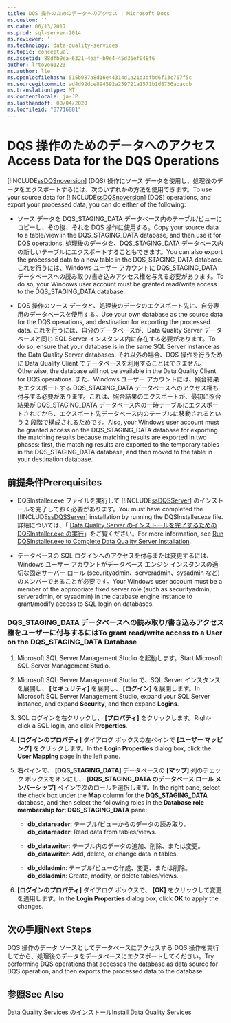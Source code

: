 ```yaml
---
title: DQS 操作のためのデータへのアクセス | Microsoft Docs
ms.custom: ''
ms.date: 06/13/2017
ms.prod: sql-server-2014
ms.reviewer: ''
ms.technology: data-quality-services
ms.topic: conceptual
ms.assetid: 88dfb9ea-6321-4eaf-b9e4-45d36ef048f6
author: lrtoyou1223
ms.author: lle
ms.openlocfilehash: 515b087a8d16e44314d1a21d3dfbd6f13c767f5c
ms.sourcegitcommit: ad4d92dce894592a259721a1571b1d8736abacdb
ms.translationtype: MT
ms.contentlocale: ja-JP
ms.lasthandoff: 08/04/2020
ms.locfileid: "87716881"
---
```

# <a name="access-data-for-the-dqs-operations"></a><span data-ttu-id="881a1-102">DQS 操作のためのデータへのアクセス</span><span class="sxs-lookup"><span data-stu-id="881a1-102">Access Data for the DQS Operations</span></span>
  <span data-ttu-id="881a1-103">[!INCLUDE[ssDQSnoversion](../../includes/ssdqsnoversion-md.md)] (DQS) 操作にソース データを使用し、処理後のデータをエクスポートするには、次のいずれかの方法を使用できます。</span><span class="sxs-lookup"><span data-stu-id="881a1-103">To use your source data for [!INCLUDE[ssDQSnoversion](../../includes/ssdqsnoversion-md.md)] (DQS) operations, and export your processed data, you can do either of the following:</span></span>  
  
-   <span data-ttu-id="881a1-104">ソース データを DQS_STAGING_DATA データベース内のテーブル/ビューにコピーし、その後、それを DQS 操作に使用する。</span><span class="sxs-lookup"><span data-stu-id="881a1-104">Copy your source data to a table/view in the DQS_STAGING_DATA database, and then use it for DQS operations.</span></span> <span data-ttu-id="881a1-105">処理後のデータを、DQS_STAGING_DATA データベース内の新しいテーブルにエクスポートすることもできます。</span><span class="sxs-lookup"><span data-stu-id="881a1-105">You can also export the processed data to a new table in the DQS_STAGING_DATA database.</span></span> <span data-ttu-id="881a1-106">これを行うには、Windows ユーザー アカウントに DQS_STAGING_DATA データベースへの読み取り/書き込みアクセス権を与える必要があります。</span><span class="sxs-lookup"><span data-stu-id="881a1-106">To do so, your Windows user account must be granted read/write access to the DQS_STAGING_DATA database.</span></span>  
  
-   <span data-ttu-id="881a1-107">DQS 操作のソース データと、処理後のデータのエクスポート先に、自分専用のデータベースを使用する。</span><span class="sxs-lookup"><span data-stu-id="881a1-107">Use your own database as the source data for the DQS operations, and destination for exporting the processed data.</span></span> <span data-ttu-id="881a1-108">これを行うには、自分のデータベースが、Data Quality Server データベースと同じ SQL Server インスタンス内に存在する必要があります。</span><span class="sxs-lookup"><span data-stu-id="881a1-108">To do so, ensure that your database is in the same SQL Server instance as the Data Quality Server databases.</span></span> <span data-ttu-id="881a1-109">それ以外の場合、DQS 操作を行うために Data Quality Client でデータベースを利用することはできません。</span><span class="sxs-lookup"><span data-stu-id="881a1-109">Otherwise, the database will not be available in the Data Quality Client for DQS operations.</span></span> <span data-ttu-id="881a1-110">また、Windows ユーザー アカウントには、照合結果をエクスポートする DQS_STAGING_DATA データベースへのアクセス権も付与する必要があります。これは、照合結果のエクスポートが、最初に照合結果が DQS_STAGING_DATA データベース内の一時テーブルにエクスポートされてから、エクスポート先データベース内のテーブルに移動されるという 2 段階で構成されるためです。</span><span class="sxs-lookup"><span data-stu-id="881a1-110">Also, your Windows user account must be granted access on the DQS_STAGING_DATA database for exporting the matching results because matching results are exported in two phases: first, the matching results are exported to the temporary tables in the DQS_STAGING_DATA database, and then moved to the table in your destination database.</span></span>  
  
## <a name="prerequisites"></a><span data-ttu-id="881a1-111">前提条件</span><span class="sxs-lookup"><span data-stu-id="881a1-111">Prerequisites</span></span>  
  
-   <span data-ttu-id="881a1-112">DQSInstaller.exe ファイルを実行して [!INCLUDE[ssDQSServer](../../includes/ssdqsserver-md.md)] のインストールを完了しておく必要があります。</span><span class="sxs-lookup"><span data-stu-id="881a1-112">You must have completed the [!INCLUDE[ssDQSServer](../../includes/ssdqsserver-md.md)] installation by running the DQSInstaller.exe file.</span></span> <span data-ttu-id="881a1-113">詳細については、「 [Data Quality Server のインストールを完了するための DQSInstaller.exe の実行](run-dqsinstaller-exe-to-complete-data-quality-server-installation.md)」をご覧ください。</span><span class="sxs-lookup"><span data-stu-id="881a1-113">For more information, see [Run DQSInstaller.exe to Complete Data Quality Server Installation](run-dqsinstaller-exe-to-complete-data-quality-server-installation.md).</span></span>  
  
-   <span data-ttu-id="881a1-114">データベースの SQL ログインへのアクセスを付与または変更するには、Windows ユーザー アカウントがデータベース エンジン インスタンスの適切な固定サーバー ロール (securityadmin、serveradmin、sysadmin など) のメンバーであることが必要です。</span><span class="sxs-lookup"><span data-stu-id="881a1-114">Your Windows user account must be a member of the appropriate fixed server role (such as securityadmin, serveradmin, or sysadmin) in the database engine instance to grant/modify access to SQL login on databases.</span></span>  
  
### <a name="to-grant-readwrite-access-to-a-user-on-the-dqs_staging_data-database"></a><span data-ttu-id="881a1-115">DQS_STAGING_DATA データベースへの読み取り/書き込みアクセス権をユーザーに付与するには</span><span class="sxs-lookup"><span data-stu-id="881a1-115">To grant read/write access to a User on the DQS_STAGING_DATA Database</span></span>  
  
1.  <span data-ttu-id="881a1-116">Microsoft SQL Server Management Studio を起動します。</span><span class="sxs-lookup"><span data-stu-id="881a1-116">Start Microsoft SQL Server Management Studio.</span></span>  
  
2.  <span data-ttu-id="881a1-117">Microsoft SQL Server Management Studio で、SQL Server インスタンスを展開し、 **[セキュリティ]** を展開し、 **[ログイン]** を展開します。</span><span class="sxs-lookup"><span data-stu-id="881a1-117">In Microsoft SQL Server Management Studio, expand your SQL Server instance, and expand **Security**, and then expand **Logins**.</span></span>  
  
3.  <span data-ttu-id="881a1-118">SQL ログインを右クリックし、 **[プロパティ]** をクリックします。</span><span class="sxs-lookup"><span data-stu-id="881a1-118">Right-click a SQL login, and click **Properties**.</span></span>  
  
4.  <span data-ttu-id="881a1-119">**[ログインのプロパティ]** ダイアログ ボックスの左ペインで **[ユーザー マッピング]** をクリックします。</span><span class="sxs-lookup"><span data-stu-id="881a1-119">In the **Login Properties** dialog box, click the **User Mapping** page in the left pane.</span></span>  
  
5.  <span data-ttu-id="881a1-120">右ペインで、 **[DQS_STAGING_DATA]** データベースの **[マップ]** 列のチェック ボックスをオンにし、 **[DQS_STAGING_DATA のデータベース ロール メンバーシップ]** ペインで次のロールを選択します。</span><span class="sxs-lookup"><span data-stu-id="881a1-120">In the right pane, select the check box under the **Map** column for the **DQS_STAGING_DATA** database, and then select the following roles in the **Database role membership for: DQS_STAGING_DATA** pane:</span></span>  
  
    -   <span data-ttu-id="881a1-121">**db_datareader**: テーブル/ビューからのデータの読み取り。</span><span class="sxs-lookup"><span data-stu-id="881a1-121">**db_datareader**: Read data from tables/views.</span></span>  
  
    -   <span data-ttu-id="881a1-122">**db_datawriter**: テーブル内のデータの追加、削除、または変更。</span><span class="sxs-lookup"><span data-stu-id="881a1-122">**db_datawriter**: Add, delete, or change data in tables.</span></span>  
  
    -   <span data-ttu-id="881a1-123">**db_ddladmin**: テーブル/ビューの作成、変更、または削除。</span><span class="sxs-lookup"><span data-stu-id="881a1-123">**db_ddladmin**: Create, modify, or delete tables/views.</span></span>  
  
6.  <span data-ttu-id="881a1-124">**[ログインのプロパティ]** ダイアログ ボックスで、 **[OK]** をクリックして変更を適用します。</span><span class="sxs-lookup"><span data-stu-id="881a1-124">In the **Login Properties** dialog box, click **OK** to apply the changes.</span></span>  
  
## <a name="next-steps"></a><span data-ttu-id="881a1-125">次の手順</span><span class="sxs-lookup"><span data-stu-id="881a1-125">Next Steps</span></span>  
 <span data-ttu-id="881a1-126">DQS 操作のデータ ソースとしてデータベースにアクセスする DQS 操作を実行してから、処理後のデータをデータベースにエクスポートしてください。</span><span class="sxs-lookup"><span data-stu-id="881a1-126">Try performing DQS operations that accesses the database as data source for DQS operation, and then exports the processed data to the database.</span></span>  
  
## <a name="see-also"></a><span data-ttu-id="881a1-127">参照</span><span class="sxs-lookup"><span data-stu-id="881a1-127">See Also</span></span>  
 [<span data-ttu-id="881a1-128">Data Quality Services のインストール</span><span class="sxs-lookup"><span data-stu-id="881a1-128">Install Data Quality Services</span></span>](install-data-quality-services.md)  
  
  
